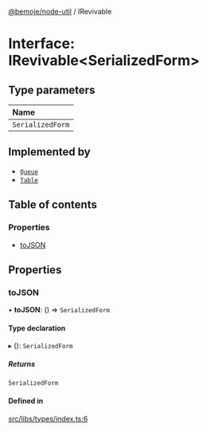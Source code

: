 [@bemoje/node-util](../README.md) / IRevivable

# Interface: IRevivable<SerializedForm\>

## Type parameters

| Name |
| :------ |
| `SerializedForm` |

## Implemented by

- [`Queue`](../classes/Queue.md)
- [`Table`](../classes/Table.md)

## Table of contents

### Properties

- [toJSON](IRevivable.md#tojson)

## Properties

### toJSON

• **toJSON**: () => `SerializedForm`

#### Type declaration

▸ (): `SerializedForm`

##### Returns

`SerializedForm`

#### Defined in

[src/libs/types/index.ts:6](https://github.com/bemoje/bemoje-node-util/blob/7a9246e/src/libs/types/index.ts#L6)
